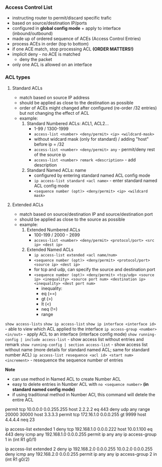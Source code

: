 ### Access Control List
- instructing router to permit/discard specific trafic
- based on source/destination IP/ports
- configured in **global config mode** + apply to interface (inbound/outbound)
- made up of ordered sequence of ACEs (Access Control Entries)
- process ACEs in order (top to bottom)
- if one ACE match, stop processing ACL **(ORDER MATTERS!)**
- implicit deny - no ACE is matched
    - deny the packet
- only one ACL is allowed on an interface

### ACL types
1. Standard ACLs
    - match based on source IP address
    - should be applied as close to the destination as possible
    - order of ACEs might changed after configured (re-order /32 entries) but not changing the effect of ACL
    - example:
        1. Standard Numbered ACLs: ACL1, ACL2...
            - 1-99 / 1300-1999
            - `access-list <number> <deny/permit> <ip> <wildcard-mask>`
            - without widcard mask (only for standard) / adding "host" before ip = /32 
            - `access-list <number> <deny/permit> any` - permit/deny rest of the source ip
            - `access-list <number> remark <description>` - add description
        2. Standard Named ACLs: name
            - configured by entering standard named ACL config mode
            - `ip access-list standard <acl name>` - enter standard named ACL config mode
            - `<sequence number (opt)> <deny/permit> <ip> <wildcard mask>`

2. Extended ACLs
    - match based on source/destination IP and source/destination port
    - should be applied as close to the source as possible
    - example:
        1. Extended Numbered ACLs
            - 100-199 / 2000 - 2699
            - `access-list <number> <deny/permit> <protocol/port> <src ip> <dest ip>`
        2. Extended Named ACLs
            - `ip access-list extended <acl name/num>`
            - `<sequence number (opt)> <deny/permit> <protocol/port> <source ip> <dest ip>`
            - for tcp and udp, can specify the source and destination port
            - `<sequence number (opt)> <deny/permit> <tcp/udp> <source ip> <inequality> <source port num> <destination ip> <inequality> <dest port num>`
                - inequality:
                - eq (==)
                - gt (>)
                - lt (<)
                - neq (!=)
                - range <start> <end>

`show access-lists`
`show ip access-list`
`show ip interface <interface id>` - able to view which ACL applied to the interface
`ip access-group <number> <in/out>` - apply ACL to an interface (interface config mode)
`show running-config | include access-list` - show access list without entries and remark
`show running-config | section access-list` - show access list without name (more details for standard named ACL; same for standard number ACL)
`ip access-list resequence <acl id> <start num> <increment>` - resequence the sequence number of entries 


**Note**
- can use method in Named ACL to create Number ACL
- easy to delete entries in Number ACL with `no <sequence number>` **(in standard named config mode)**
- if using traditional method in Number ACl, this command will detele the entire ACL


permit tcp 10.0.0.0 0.0.255.255 host 2.2.2.2 eq 443
deny udp any range 20000 30000 host 3.3.3.3
permit tcp 172.16.1.0 0.0.0.255 gt 9999 host 4.4.4.4 neq 23

ip access-list extended 1
deny tcp 192.168.1.0 0.0.0.222 host 10.0.1.100 eq 443
deny icmp any 192.168.1.0 0.0.0.255
permit ip any any
ip access-group 1 in (int R1 g0/1)

ip access-list extended 2
deny ip 192.168.2.0 0.0.0.255 10.0.2.0 0.0.0.255
deny icmp any 192.168.2.0 0.0.0.255
permit ip any any
ip access-group 2 in (int R1 g0/2)